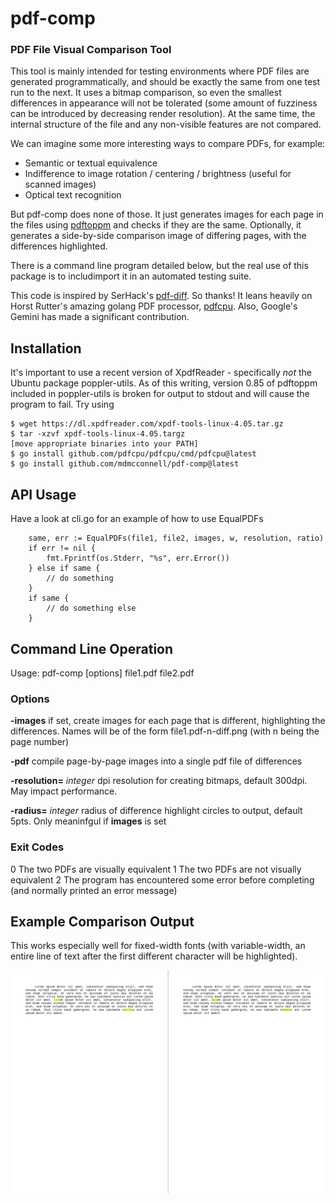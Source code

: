 # pdf-comp
### PDF File Visual Comparison Tool

This tool is mainly intended for testing environments where PDF files are generated programmatically, and should be exactly the same from one test run to the next.  It uses a bitmap comparison, so even the smallest differences in appearance will not be tolerated (some amount of fuzziness can be introduced by decreasing render resolution).  At the same time, the internal structure of the file and any non-visible features are not compared.

We can imagine some more interesting ways to compare PDFs, for example:

* Semantic or textual equivalence
* Indifference to image rotation / centering / brightness (useful for scanned images)
* Optical text recognition

But pdf-comp does none of those.  It just generates images for each page in the files using [pdftoppm](https://www.xpdfreader.com/pdftoppm-man.html) and checks if they are the same.  Optionally, it generates a side-by-side comparison image of differing pages, with the differences highlighted.

There is a command line program detailed below, but the real use of this package is to includimport it in an automated testing suite.

This code is inspired by SerHack's [pdf-diff](https://github.com/serhack/pdf-diff).  So thanks!  It leans heavily on Horst Rutter's amazing golang PDF processor, [pdfcpu](https://pdfcpu.io/). Also, Google's Gemini has made a significant contribution.

## Installation
It's important to use a recent version of XpdfReader - specifically *not* the Ubuntu package poppler-utils.  As of this writing, version 0.85 of pdftoppm included in poppler-utils is broken for output to stdout and will cause the program to fail.
Try using 
```
$ wget https://dl.xpdfreader.com/xpdf-tools-linux-4.05.tar.gz
$ tar -xzvf xpdf-tools-linux-4.05.targz
[move appropriate binaries into your PATH]
$ go install github.com/pdfcpu/pdfcpu/cmd/pdfcpu@latest
$ go install github.com/mdmcconnell/pdf-comp@latest
```

## API Usage
Have a look at cli.go for an example of how to use EqualPDFs
```
	same, err := EqualPDFs(file1, file2, images, w, resolution, ratio)
	if err != nil {
		fmt.Fprintf(os.Stderr, "%s", err.Error())
	} else if same {
		// do something
	}
	if same {
		// do something else
	}
```

## Command Line Operation
Usage: pdf-comp [options] file1.pdf file2.pdf 

### Options

**-images** if set, create images for each page that is different, highlighting the differences.  Names will be of the form file1.pdf-n-diff.png (with n being the page number)

**-pdf** compile page-by-page images into a single pdf file of differences

**-resolution=** *integer* dpi resolution for creating bitmaps, default 300dpi.  May impact performance.

**-radius=** *integer* radius of difference highlight circles to output, default 5pts.  Only meaninfgul if **images** is set

### Exit Codes
0    The two PDFs are visually equivalent
1    The two PDFs are not visually equivalent
2    The program has encountered some error before completing (and normally printed an error message)

## Example Comparison Output
This works especially well for fixed-width fonts (with variable-width, an entire line of text after the first different character will be highlighted).


![Lorem comparison][def]


[def]: https://github.com/mdmcconnell/pdf-comp/blob/f8abf71bbb09771c9b248301c2e9822cee40a101/assets/loremM.pdf-1-diff.png "Differences highlighted"